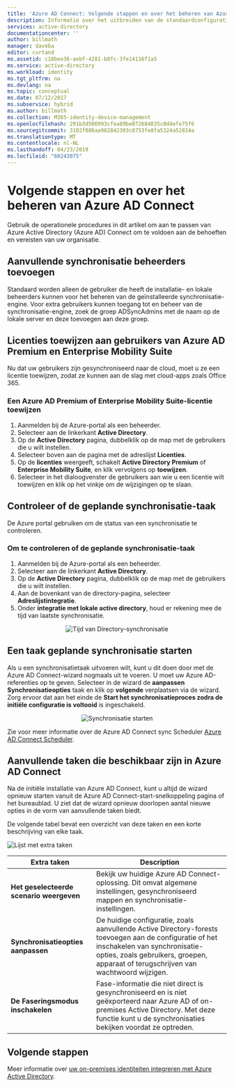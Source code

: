 ```yaml
---
title: 'Azure AD Connect: Volgende stappen en over het beheren van Azure AD Connect | Microsoft Docs'
description: Informatie over het uitbreiden van de standaardconfiguratie en operationele taken voor Azure AD Connect.
services: active-directory
documentationcenter: ''
author: billmath
manager: daveba
editor: curtand
ms.assetid: c18bee36-aebf-4281-b8fc-3fe14116f1a5
ms.service: active-directory
ms.workload: identity
ms.tgt_pltfrm: na
ms.devlang: na
ms.topic: conceptual
ms.date: 07/12/2017
ms.subservice: hybrid
ms.author: billmath
ms.collection: M365-identity-device-management
ms.openlocfilehash: 291b3d506993cfea89be072684835c0d4efe75f6
ms.sourcegitcommit: 3102f886aa962842303c8753fe8fa5324a52834a
ms.translationtype: MT
ms.contentlocale: nl-NL
ms.lasthandoff: 04/23/2019
ms.locfileid: "60243075"
---
```

# <a name="next-steps-and-how-to-manage-azure-ad-connect"></a>Volgende stappen en over het beheren van Azure AD Connect
Gebruik de operationele procedures in dit artikel om aan te passen van Azure Active Directory (Azure AD) Connect om te voldoen aan de behoeften en vereisten van uw organisatie.  

## <a name="add-additional-sync-admins"></a>Aanvullende synchronisatie beheerders toevoegen
Standaard worden alleen de gebruiker die heeft de installatie- en lokale beheerders kunnen voor het beheren van de geïnstalleerde synchronisatie-engine. Voor extra gebruikers kunnen toegang tot en beheer van de synchronisatie-engine, zoek de groep ADSyncAdmins met de naam op de lokale server en deze toevoegen aan deze groep.

## <a name="assign-licenses-to-azure-ad-premium-and-enterprise-mobility-suite-users"></a>Licenties toewijzen aan gebruikers van Azure AD Premium en Enterprise Mobility Suite
Nu dat uw gebruikers zijn gesynchroniseerd naar de cloud, moet u ze een licentie toewijzen, zodat ze kunnen aan de slag met cloud-apps zoals Office 365.

### <a name="to-assign-an-azure-ad-premium-or-enterprise-mobility-suite-license"></a>Een Azure AD Premium of Enterprise Mobility Suite-licentie toewijzen

1. Aanmelden bij de Azure-portal als een beheerder.
2. Selecteer aan de linkerkant **Active Directory**.
3. Op de **Active Directory** pagina, dubbelklik op de map met de gebruikers die u wilt instellen.
4. Selecteer boven aan de pagina met de adreslijst **Licenties**.
5. Op de **licenties** weergeeft, schakelt **Active Directory Premium** of **Enterprise Mobility Suite**, en klik vervolgens op **toewijzen**.
6. Selecteer in het dialoogvenster de gebruikers aan wie u een licentie wilt toewijzen en klik op het vinkje om de wijzigingen op te slaan.

## <a name="verify-the-scheduled-synchronization-task"></a>Controleer of de geplande synchronisatie-taak
De Azure portal gebruiken om de status van een synchronisatie te controleren.

### <a name="to-verify-the-scheduled-synchronization-task"></a>Om te controleren of de geplande synchronisatie-taak
1. Aanmelden bij de Azure-portal als een beheerder.
2. Selecteer aan de linkerkant **Active Directory**.
3. Op de **Active Directory** pagina, dubbelklik op de map met de gebruikers die u wilt instellen.
4. Aan de bovenkant van de directory-pagina, selecteer **Adreslijstintegratie**.
5. Onder **integratie met lokale active directory**, houd er rekening mee de tijd van laatste synchronisatie.

<center>

![Tijd van Directory-synchronisatie](./media/how-to-connect-post-installation/verify.png)</center>

## <a name="start-a-scheduled-synchronization-task"></a>Een taak geplande synchronisatie starten
Als u een synchronisatietaak uitvoeren wilt, kunt u dit doen door met de Azure AD Connect-wizard nogmaals uit te voeren.  U moet uw Azure AD-referenties op te geven.  Selecteer in de wizard de **aanpassen Synchronisatieopties** taak en klik op **volgende** verplaatsen via de wizard. Zorg ervoor dat aan het einde de **Start het synchronisatieproces zodra de initiële configuratie is voltooid** is ingeschakeld.

<center>

![Synchronisatie starten](./media/how-to-connect-post-installation/startsynch.png)</center>

Zie voor meer informatie over de Azure AD Connect sync Scheduler [Azure AD Connect Scheduler](how-to-connect-sync-feature-scheduler.md).

## <a name="additional-tasks-available-in-azure-ad-connect"></a>Aanvullende taken die beschikbaar zijn in Azure AD Connect
Na de initiële installatie van Azure AD Connect, kunt u altijd de wizard opnieuw starten vanuit de Azure AD Connect-start-snelkoppeling pagina of het bureaublad.  U ziet dat de wizard opnieuw doorlopen aantal nieuwe opties in de vorm van aanvullende taken biedt.  

De volgende tabel bevat een overzicht van deze taken en een korte beschrijving van elke taak.

![Lijst met extra taken](./media/how-to-connect-post-installation/addtasks.png)

| Extra taken | Description |
| --- | --- |
| **Het geselecteerde scenario weergeven** |Bekijk uw huidige Azure AD Connect-oplossing.  Dit omvat algemene instellingen, gesynchroniseerd mappen en synchronisatie-instellingen. |
| **Synchronisatieopties aanpassen** |De huidige configuratie, zoals aanvullende Active Directory-forests toevoegen aan de configuratie of het inschakelen van synchronisatie-opties, zoals gebruikers, groepen, apparaat of terugschrijven van wachtwoord wijzigen. |
| **De Faseringsmodus inschakelen** |Fase-informatie die niet direct is gesynchroniseerd en is niet geëxporteerd naar Azure AD of on-premises Active Directory.  Met deze functie kunt u de synchronisaties bekijken voordat ze optreden. |

## <a name="next-steps"></a>Volgende stappen
Meer informatie over [uw on-premises identiteiten integreren met Azure Active Directory](whatis-hybrid-identity.md).

